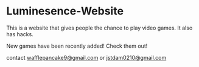 # Luminesence-Website
This is a website that gives people the chance to play video games. It also has hacks.

New games have been recently added! Check them out!

contact wafflepancake9@gmail.com or jstdam0210@gmail.com
